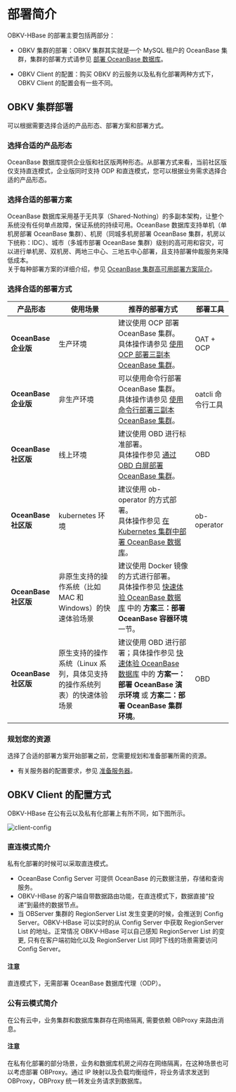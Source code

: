 # 部署简介

OBKV-HBase 的部署主要包括两部分： 

* OBKV 集群的部署：OBKV 集群其实就是一个 MySQL 租户的 OceanBase 集群，集群的部署方式请参见 [部署 OceanBase 数据库](../../400.deploy/100.deploy-overview.md)。

* OBKV Client 的配置：购买 OBKV 的云服务以及私有化部署两种方式下，OBKV Client 的配置会有一些不同。

## OBKV 集群部署

可以根据需要选择合适的产品形态、部署方案和部署方式。  

### 选择合适的产品形态

OceanBase 数据库提供企业版和社区版两种形态。从部署方式来看，当前社区版仅支持直连模式，企业版同时支持 ODP 和直连模式，您可以根据业务需求选择合适的产品形态。

### 选择合适的部署方案

OceanBase 数据库采用基于无共享（Shared-Nothing）的多副本架构，让整个系统没有任何单点故障，保证系统的持续可用。OceanBase 数据库支持单机（单机房部署 OceanBase 集群）、机房（同城多机房部署 OceanBase 集群，机房以下统称：IDC）、城市（多城市部署 OceanBase 集群）级别的高可用和容灾，可以进行单机房、双机房、两地三中心、三地五中心部署，且支持部署仲裁服务来降低成本。  
关于每种部署方案的详细介绍，参见 [OceanBase 集群高可用部署方案简介](../../400.deploy/200.introduction-to-oceanbase-cluster-high-availability-deployment-scheme.md)。  

### 选择合适的部署方式

|**产品形态**|**使用场景**|**推荐的部署方式**|**部署工具**|
|---|---|---|---|
| **OceanBase 企业版** | 生产环境 | 建议使用 OCP 部署 OceanBase 集群。<br/>具体操作请参见 [使用 OCP 部署三副本 OceanBase 集群](../../400.deploy/300.deploy-oceanbase-enterprise-edition/300.deploy-through-a-graphical-interface/300.deploy-oceanbase-cluster-use-ocp/500.deploy-three-oceanbase-replica-clusters-use-ocp.md)。 | OAT + OCP |
|**OceanBase 企业版** | 非生产环境 | 可以使用命令行部署 OceanBase 集群。<br/>具体操作请参见 [使用命令行部署三副本 OceanBase 集群](../../400.deploy/300.deploy-oceanbase-enterprise-edition/400.deploy-through-the-command-line/200.deploy-the-oceanbase-cluster-command-line/400.deploy-three-oceanbase-replica-clusters.md)。 | oatcli 命令行工具 |
| **OceanBase 社区版** | 线上环境 | 建议使用 OBD 进行标准部署。<br/>具体操作参见 [通过 OBD 白屏部署 OceanBase 集群](../../400.deploy/500.deploy-oceanbase-database-community-edition/200.local-deployment/400.deploy-by-ui/100.deploy-by-obd.md)。 | OBD |
| **OceanBase 社区版**  | kubernetes 环境 | 建议使用 ob-operator 的方式部署。<br/>具体操作参见 [在 Kubernetes 集群中部署 OceanBase 数据库](../../400.deploy/500.deploy-oceanbase-database-community-edition/300.deploy-in-the-k8s-cluster.md)。 | ob-operator |
| **OceanBase 社区版**  | 非原生支持的操作系统（比如 MAC 和 Windows）的快速体验场景 | 建议使用 Docker 镜像的方式进行部署。<br/>具体操作参见 [快速体验 OceanBase 数据库](../../200.quickstart/100.quickly-experience-oceanbase-for-community.md) 中的 **方案三：部署 OceanBase 容器环境** 一节。 |  |
| **OceanBase 社区版**  | 原生支持的操作系统（Linux 系列，具体见支持的操作系统列表）的快速体验场景 | 建议使用 OBD 进行部署；具体操作参见 [快速体验 OceanBase 数据库](../../200.quickstart/100.quickly-experience-oceanbase-for-community.md) 中的 **方案一：部署 OceanBase 演示环境** 或 **方案二：部署 OceanBase 集群环境**。 | OBD |


### 规划您的资源

选择了合适的部署方案开始部署之前，您需要规划和准备部署所需的资源。  
* 有关服务器的配置要求，参见 [准备服务器](../../400.deploy/300.deploy-oceanbase-enterprise-edition/200.preparations-before-deploy/100.prepare-servers.md)。

## OBKV Client 的配置方式

OBKV-HBase 在公有云以及私有化部署上有所不同，如下图所示。  
 
![client-config](https://obbusiness-private.oss-cn-shanghai.aliyuncs.com/doc/img/observer/kv/client-config.png)  

### 直连模式简介

私有化部署的时候可以采取直连模式。  

* OceanBase Config Server 可提供 OceanBase 的元数据注册，存储和查询服务。
* OBKV-HBase 的客户端自带数据路由功能，在直连模式下，数据直接“投递”到最终的数据节点。
* 当 OBServer 集群的 RegionServer List 发生变更的时候，会推送到 Config Server。OBKV-HBase 可以实时的从 Config Server 中获取 RegionServer List 的地址。正常情况 OBKV-HBase 可以自己感知 RegionServer List 的变更,  只有在客户端初始化以及 RegionServer List 同时下线的场景需要访问 Config Server。

<main id="notice" type='notice'>
  <h4>注意</h4>
  <p>直连模式下，无需部署 OceanBase 数据库代理（ODP）。</p>
</main>

### 公有云模式简介

在公有云中，业务集群和数据库集群存在网络隔离, 需要依赖 OBProxy 来路由消息。  

<main id="notice" type='notice'>
  <h4>注意</h4>
  <p>在私有化部署的部分场景，业务和数据库机房之间存在网络隔离，在这种场景也可以考虑部署 OBProxy。通过 IP 映射以及负载均衡组件，将业务请求发送到 OBProxy，OBProxy 统一转发业务请求到数据库。</p>
</main>